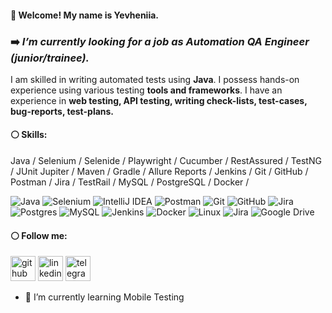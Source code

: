 #### :wave: Welcome! My name is Yevheniia.
###  :arrow_right: *I’m currently looking for a job as Automation QA Engineer (junior/trainee).*



I am skilled in writing automated tests using **Java**. I possess hands-on experience using various testing **tools and frameworks**. 
I have an experience in **web testing, API testing, writing check-lists, test-cases, bug-reports, test-plans.**

#### :white_circle: Skills: 
Java / Selenium / Selenide / Playwright / Cucumber / RestAssured / TestNG / JUnit Jupiter / Maven / Gradle / Allure Reports / Jenkins / Git / GitHub / Postman / Jira / TestRail / MySQL / PostgreSQL / Docker / 

![Java](https://img.shields.io/badge/java-%23ED8B00.svg?style=for-the-badge&logo=openjdk&logoColor=white)
![Selenium](https://img.shields.io/badge/-selenium-%43B02A?style=for-the-badge&logo=selenium&logoColor=white)
![IntelliJ IDEA](https://img.shields.io/badge/IntelliJIDEA-000000.svg?style=for-the-badge&logo=intellij-idea&logoColor=white)
![Postman](https://img.shields.io/badge/Postman-FF6C37?style=for-the-badge&logo=postman&logoColor=white)
![Git](https://img.shields.io/badge/git-%23F05033.svg?style=for-the-badge&logo=git&logoColor=white)
![GitHub](https://img.shields.io/badge/github-%23121011.svg?style=for-the-badge&logo=github&logoColor=white)
![Jira](https://img.shields.io/badge/jira-%230A0FFF.svg?style=for-the-badge&logo=jira&logoColor=white)
![Postgres](https://img.shields.io/badge/postgres-%23316192.svg?style=for-the-badge&logo=postgresql&logoColor=white)
![MySQL](https://img.shields.io/badge/mysql-%2300f.svg?style=for-the-badge&logo=mysql&logoColor=white)
![Jenkins](https://img.shields.io/badge/jenkins-%232C5263.svg?style=for-the-badge&logo=jenkins&logoColor=white)
![Docker](https://img.shields.io/badge/docker-%230db7ed.svg?style=for-the-badge&logo=docker&logoColor=white)
![Linux](https://img.shields.io/badge/Linux-FCC624?style=for-the-badge&logo=linux&logoColor=black)
![Jira](https://img.shields.io/badge/jira-%230A0FFF.svg?style=for-the-badge&logo=jira&logoColor=white)
![Google Drive](https://img.shields.io/badge/Google%20Drive-4285F4?style=for-the-badge&logo=googledrive&logoColor=white)
 
#### :white_circle: Follow me:

[<img src='https://cdn.jsdelivr.net/npm/simple-icons@3.0.1/icons/github.svg' alt='github' height='40'>](https://github.com/marynina-ua)
[<img src='https://cdn.jsdelivr.net/npm/simple-icons@3.0.1/icons/linkedin.svg' alt='linkedin' height='40'>](https://www.linkedin.com/in/marynina)
[<img src='https://cdn.jsdelivr.net/npm/simple-icons@3.13.0/icons/telegram.svg' alt='telegram' height='40'>](https://t.me/y_m_ukr)


- 🌱 I’m currently learning Mobile Testing
